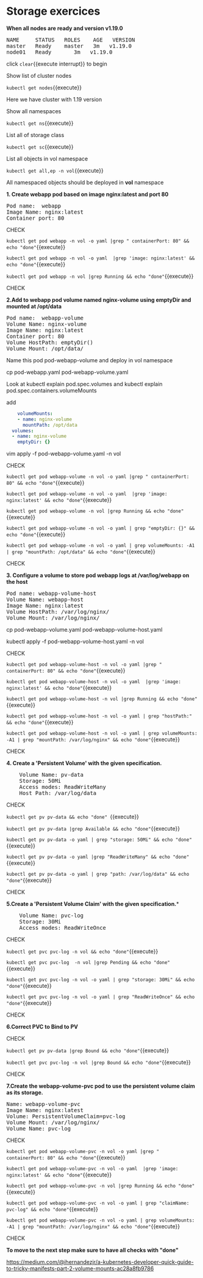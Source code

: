 # Storage exercices


**When all nodes are ready and version v1.19.0** 

<pre>
NAME     STATUS   ROLES    AGE   VERSION
master   Ready    master   3m   v1.19.0
node01   Ready    <none>   3m   v1.19.0
</pre>

click ```clear```{{execute interrupt}} to begin


Show list of cluster nodes

`kubectl get nodes`{{execute}}

Here we have cluster with 1.19 version

Show all namespaces

`kubectl get ns`{{execute}}

List all of  storage class 

`kubectl get sc`{{execute}}

List all objects in vol namespace

`kubectl get all,ep -n vol`{{execute}}


All namespaced objects should be deployed in **vol** namespace


**1. Create webapp pod based on image nginx:latest and port 80**

<pre>
Pod name:  webapp
Image Name: nginx:latest
Container port: 80
</pre>

CHECK

`kubectl get pod webapp -n vol -o yaml |grep " containerPort: 80" && echo "done"`{{execute}}

`kubectl get pod webapp -n vol -o yaml  |grep 'image: nginx:latest' && echo "done"`{{execute}}

`kubectl get pod webapp -n vol |grep Running && echo "done"`{{execute}}  

CHECK

**2.Add to webapp pod volume named nginx-volume using emptyDir and mounted at /opt/data**

<pre>
Pod name:  webapp-volume
Volume Name: nginx-volume
Image Name: nginx:latest
Container port: 80
Volume HostPath: emptyDir()
Volume Mount: /opt/data/
</pre>


Name this pod pod-webapp-volume and deploy in vol namespace

cp pod-webapp.yaml pod-webapp-volume.yaml

Look at
kubectl explain pod.spec.volumes
and
kubectl explain pod.spec.containers.volumeMounts

add
```yaml
    volumeMounts:
    - name: nginx-volume
      mountPath: /opt/data
  volumes:
  - name: nginx-volume
    emptyDir: {}
```

vim apply -f pod-webapp-volume.yaml -n vol

CHECK

`kubectl get pod webapp-volume -n vol -o yaml |grep " containerPort: 80" && echo "done"`{{execute}}

`kubectl get pod webapp-volume -n vol -o yaml  |grep 'image: nginx:latest' && echo "done"`{{execute}}

`kubectl get pod webapp-volume -n vol |grep Running && echo "done"`{{execute}}  

`kubectl get pod webapp-volume -n vol -o yaml | grep "emptyDir: {}" && echo "done"`{{execute}}

`kubectl get pod webapp-volume -n vol -o yaml | grep volumeMounts: -A1 | grep "mountPath: /opt/data" && echo "done"`{{execute}}

CHECK

**3. Configure a volume to store pod webapp logs at /var/log/webapp on the host**
<pre>
Pod name: webapp-volume-host
Volume Name: webapp-host
Image Name: nginx:latest
Volume HostPath: /var/log/nginx/
Volume Mount: /var/log/nginx/
</pre>

cp pod-webapp-volume.yaml pod-webapp-volume-host.yaml

kubectl apply -f pod-webapp-volume-host.yaml -n vol


CHECK

`kubectl get pod webapp-volume-host -n vol -o yaml |grep " containerPort: 80" && echo "done"`{{execute}}

`kubectl get pod webapp-volume-host -n vol -o yaml  |grep 'image: nginx:latest' && echo "done"`{{execute}}

`kubectl get pod webapp-volume-host -n vol |grep Running && echo "done"`{{execute}}  

`kubectl get pod webapp-volume-host -n vol -o yaml | grep "hostPath:" && echo "done"`{{execute}}

`kubectl get pod webapp-volume-host -n vol -o yaml | grep volumeMounts: -A1 | grep "mountPath: /var/log/nginx" && echo "done"`{{execute}}

CHECK


**4. Create a 'Persistent Volume' with the given specification.**
<pre>
    Volume Name: pv-data
    Storage: 50Mi
    Access modes: ReadWriteMany
    Host Path: /var/log/data 
</pre>

CHECK

`kubectl get pv pv-data && echo "done" `{{execute}}

`kubectl get pv pv-data |grep Available && echo "done"`{{execute}}

`kubectl get pv pv-data -o yaml | grep "storage: 50Mi" && echo "done"`{{execute}}

`kubectl get pv pv-data -o yaml |grep "ReadWriteMany" && echo "done"`{{execute}}

`kubectl get pv pv-data -o yaml | grep "path: /var/log/data" && echo "done"`{{execute}}



CHECK


**5.Create a 'Persistent Volume Claim' with the given specification.***

<pre>
    Volume Name: pvc-log
    Storage: 30Mi
    Access modes: ReadWriteOnce
</pre>


CHECK

`kubectl get pvc pvc-log -n vol && echo "done"`{{execute}}

`kubectl get pvc pvc-log  -n vol |grep Pending && echo "done"`{{execute}}

`kubectl get pvc pvc-log -n vol -o yaml | grep "storage: 30Mi" && echo "done"`{{execute}}

`kubectl get pvc pvc-log -n vol -o yaml | grep "ReadWriteOnce" && echo "done"`{{execute}}

CHECK


**6.Correct PVC to Bind to PV**


CHECK

`kubectl get pv pv-data |grep Bound && echo "done"`{{execute}}

`kubectl get pvc pvc-log -n vol |grep Bound && echo "done"`{{execute}}

CHECK


**7.Create the webapp-volume-pvc pod to use the persistent volume claim as its storage.** 
<pre>
Name: webapp-volume-pvc
Image Name: nginx:latest
Volume: PersistentVolumeClaim=pvc-log
Volume Mount: /var/log/nginx/
Volume Name: pvc-log
</pre>

CHECK

`kubectl get pod webapp-volume-pvc -n vol -o yaml |grep " containerPort: 80" && echo "done"`{{execute}}

`kubectl get pod webapp-volume-pvc -n vol -o yaml  |grep 'image: nginx:latest' && echo "done"`{{execute}}

`kubectl get pod webapp-volume-pvc -n vol |grep Running && echo "done"`{{execute}}  

`kubectl get pod webapp-volume-pvc -n vol -o yaml | grep "claimName: pvc-log" && echo "done"`{{execute}}

`kubectl get pod webapp-volume-pvc -n vol -o yaml | grep volumeMounts: -A1 | grep "mountPath: /var/log/nginx" && echo "done"`{{execute}}

CHECK


**To move to the next step make sure to have all checks with "done"**




https://medium.com/@ihernandezjr/a-kubernetes-developer-quick-guide-to-tricky-manifests-part-2-volume-mounts-ac28a8fb9786
